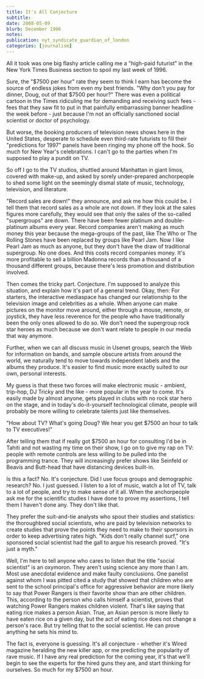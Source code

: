 ```yaml
---
title: It's All Conjecture
subtitle: 
date: 2008-05-09
blurb: December 1996
notes: 
publication: nyt_syndicate_guardian_of_london
categories: [journalism]
---
```


All it took was one big flashy article calling me a "high-paid futurist" in the New York Times Business section to spoil my last week of 1996.

Sure, the "$7500 per hour" rate they seem to think I earn has become the source of endless jokes from even my best friends. "Why don't you pay for dinner, Doug, out of that $7500 per hour?" There was even a political cartoon in the Times ridiculing me for demanding and receiving such fees - fees that they saw fit to put in that painfully embarrassing banner headline the week before - just because I'm not an officially sanctioned social scientist or doctor of psychology.

But worse, the booking producers of television news shows here in the United States, desperate to schedule even third-rate futurists to fill their "predictions for 1997" panels have been ringing my phone off the hook. So much for New Year's celebrations. I can't go to the parties when I'm supposed to play a pundit on TV.

So off I go to the TV studios, shuttled around Manhattan in giant limos, covered with make-up, and asked by sorely under-prepared anchorpeople to shed some light on the seemingly dismal state of music, technology, television, and literature.

"Record sales are down!" they announce, and ask me how this could be. I tell them that record sales as a whole are not down. If they look at the sales figures more carefully, they would see that only the sales of the so-called "supergroups" are down. There have been fewer platinum and double-platinum albums every year. Record companies aren't making as much money this year because the mega-groups of the past, like The Who or The Rolling Stones have been replaced by groups like Pearl Jam. Now I like Pearl Jam as much as anyone, but they don't have the draw of traditional supergroup. No one does. And this costs record companies money. It's more profitable to sell a billion Madonna records than a thousand of a thousand different groups, because there's less promotion and distribution involved.

Then comes the tricky part. Conjecture. I'm supposed to analyze this situation, and explain how it's part of a general trend. Okay, then: For starters, the interactive mediaspace has changed our relationship to the television image and celebrities as a whole. When anyone can make pictures on the monitor move around, either through a mouse, remote, or joystick, they have less reverence for the people who have traditionally been the only ones allowed to do so. We don't need the supergroup rock star heroes as much because we don't want relate to people in our media that way anymore.

Further, when we can all discuss music in Usenet groups, search the Web for information on bands, and sample obscure artists from around the world, we naturally tend to move towards independent labels and the albums they produce. It's easier to find music more exactly suited to our own, personal interests.

My guess is that these two forces will make electronic music - ambient, trip-hop, DJ Tricky and the like - more popular in the year to come. It's easily made by almost anyone, gets played in clubs with no rock star hero on the stage, and in today's do-it-yourself technological climate, people will probably be more willing to celebrate talents just like themselves.

"How about TV? What's going Doug? We hear you get $7500 an hour to talk to TV executives!"

After telling them that if really got $7500 an hour for consulting I'd be in Tahiti and not wasting my time on their show, I go on to give my rap on TV: people with remote controls are less willing to be pulled into the programming trance. They will increasingly prefer shows like Seinfeld or Beavis and Butt-head that have distancing devices built-in.

Is this a fact? No. It's conjecture. Did I use focus groups and demographic research? No. I just guessed. I listen to a lot of music, watch a lot of TV, talk to a lot of people, and try to make sense of it all. When the anchorpeople ask me for the scientific studies I have done to prove my assertions, I tell them I haven't done any. They don't like that.

They prefer the suit-and-tie analysts who spout their studies and statistics: the thoroughbred social scientists, who are paid by television networks to create studies that prove the points they need to make to their sponsors in order to keep advertising rates high. "Kids don't really channel surf," one sponsored social scientist had the gall to argue his research proved. "It's just a myth."

Well, I'm here to tell anyone who cares to listen that the title "social scientist" is an oxymoron. They aren't using science any more than I am. Most use anecdotal evidence and make faulty conclusions. One panelist against whom I was pitted cited a study that showed that children who are sent to the school principal's office for aggressive behavior are more likely to say that Power Rangers is their favorite show than are other children. This, according to the person who calls himself a scientist, proves that watching Power Rangers makes children violent. That's like saying that eating rice makes a person Asian. True, an Asian person is more likely to have eaten rice on a given day, but the act of eating rice does not change a person's race. But try telling that to the social scientist. He can prove anything he sets his mind to.

The fact is, everyone is guessing. It's all conjecture - whether it's Wired magazine heralding the new killer app, or me predicting the popularity of rave music. If I have any real prediction for the coming year, it's that we'll begin to see the experts for the hired guns they are, and start thinking for ourselves. So much for my $7500 an hour.
